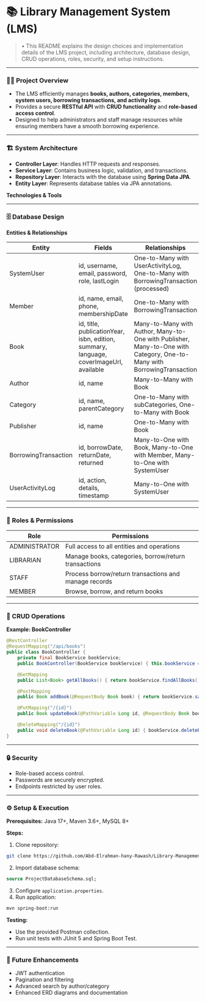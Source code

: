 # 📚 Library Management System (LMS)

> • This README explains the design choices and implementation details of the LMS project, including architecture, database design, CRUD operations, roles, security, and setup instructions.

---

### 🧑‍💻 Project Overview

* The LMS efficiently manages **books, authors, categories, members, system users, borrowing transactions, and activity logs**.
* Provides a secure **RESTful API** with **CRUD functionality** and **role-based access control**.
* Designed to help administrators and staff manage resources while ensuring members have a smooth borrowing experience.

---

### 🏗️ System Architecture

* **Controller Layer**: Handles HTTP requests and responses.
* **Service Layer**: Contains business logic, validation, and transactions.
* **Repository Layer**: Interacts with the database using **Spring Data JPA**.
* **Entity Layer**: Represents database tables via JPA annotations.

**Technologies & Tools**

---

### 🗄️ Database Design

**Entities & Relationships**

| Entity               | Fields                                                                                 | Relationships                                                                                                          |
| -------------------- | -------------------------------------------------------------------------------------- | ---------------------------------------------------------------------------------------------------------------------- |
| SystemUser           | id, username, email, password, role, lastLogin                                         | One-to-Many with UserActivityLog, One-to-Many with BorrowingTransaction (processed)                                    |
| Member               | id, name, email, phone, membershipDate                                                 | One-to-Many with BorrowingTransaction                                                                                  |
| Book                 | id, title, publicationYear, isbn, edition, summary, language, coverImageUrl, available | Many-to-Many with Author, Many-to-One with Publisher, Many-to-One with Category, One-to-Many with BorrowingTransaction |
| Author               | id, name                                                                               | Many-to-Many with Book                                                                                                 |
| Category             | id, name, parentCategory                                                               | One-to-Many with subCategories, One-to-Many with Book                                                                  |
| Publisher            | id, name                                                                               | One-to-Many with Book                                                                                                  |
| BorrowingTransaction | id, borrowDate, returnDate, returned                                                   | Many-to-One with Book, Many-to-One with Member, Many-to-One with SystemUser                                            |
| UserActivityLog      | id, action, details, timestamp                                                         | Many-to-One with SystemUser                                                                                            |

---

### 👥 Roles & Permissions

| Role          | Permissions                                           |
| ------------- | ----------------------------------------------------- |
| ADMINISTRATOR | Full access to all entities and operations            |
| LIBRARIAN     | Manage books, categories, borrow/return transactions  |
| STAFF         | Process borrow/return transactions and manage records |
| MEMBER        | Browse, borrow, and return books                      |

---

### 🔄 CRUD Operations

**Example: BookController**

```java
@RestController
@RequestMapping("/api/books")
public class BookController {
    private final BookService bookService;
    public BookController(BookService bookService) { this.bookService = bookService; }

    @GetMapping
    public List<Book> getAllBooks() { return bookService.findAllBooks(); }

    @PostMapping
    public Book addBook(@RequestBody Book book) { return bookService.saveBook(book); }

    @PutMapping("/{id}")
    public Book updateBook(@PathVariable Long id, @RequestBody Book book) { return bookService.updateBook(id, book); }

    @DeleteMapping("/{id}")
    public void deleteBook(@PathVariable Long id) { bookService.deleteBook(id); }
}
```

---

### 🔒 Security

* Role-based access control.
* Passwords are securely encrypted.
* Endpoints restricted by user roles.

---

### ⚙️ Setup & Execution

**Prerequisites:** Java 17+, Maven 3.6+, MySQL 8+

**Steps:**

1. Clone repository:

```bash
git clone https://github.com/Abd-Elrahman-hany-Rawash/Library-Management-System-Challenge.git
```

2. Import database schema:

```sql
source ProjectDatabaseSchema.sql;
```

3. Configure `application.properties`.
4. Run application:

```bash
mvn spring-boot:run
```

**Testing:**

* Use the provided Postman collection.
* Run unit tests with JUnit 5 and Spring Boot Test.

---

### 🚀 Future Enhancements

* JWT authentication
* Pagination and filtering
* Advanced search by author/category
* Enhanced ERD diagrams and documentation
